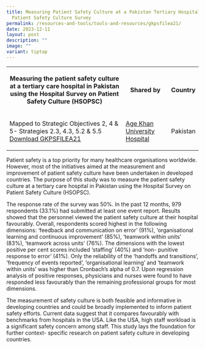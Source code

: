 ```yaml
---
title: Measuring Patient Safety Culture at a Pakistan Tertiary Hospital using
  Patient Safety Culture Survey
permalink: /resources-and-tools/tools-and-resources/gkpsfilea21/
date: 2023-12-11
layout: post
description: ""
image: ""
variant: tiptap
---
```

<table><tbody><tr><th rowspan="1" colspan="1"><p>Measuring the patient safety culture at a tertiary care hospital in Pakistan using the Hospital Survey on Patient Safety Culture (HSOPSC)</p></th><th rowspan="1" colspan="1"><p>Shared by</p></th><th rowspan="1" colspan="1"><p>Country</p></th></tr><tr><td rowspan="1" colspan="1"><p>Mapped to Strategic Objectives 2, 4 &amp; 5- Strategies 2.3, 4.3, 5.2 &amp; 5.5 <a href="/files/gkpsfilea21_measuring_the_patient_safety_culture.pdf" rel="noopener noreferrer nofollow" target="_blank">Download GKPSFILEA21</a></p></td><td rowspan="1" colspan="1"><p><a href="https://hospitals.aku.edu/Pages/default.aspx" rel="noopener noreferrer nofollow" target="_blank">Age Khan University Hospital</a></p></td><td rowspan="1" colspan="1"><p>Pakistan</p></td></tr></tbody></table><p>Patient safety is a top priority for many healthcare organisations worldwide. However, most of the initiatives aimed at the measurement and improvement of patient safety culture have been undertaken in developed countries. The purpose of this study was to measure the patient safety culture at a tertiary care hospital in Pakistan using the Hospital Survey on Patient Safety Culture (HSOPSC).</p><p>The response rate of the survey was 50%. In the past 12 months, 979 respondents (33.1%) had submitted at least one event report. Results showed that the personnel viewed the patient safety culture at their hospital favourably. Overall, respondents scored highest in the following dimensions: ‘feedback and communication on error’ (91%), ‘organisational learning and continuous improvement’ (85%), ‘teamwork within units’ (83%), ‘teamwork across units’ (76%). The dimensions with the lowest positive per cent scores included ‘staffing’ (40%) and ‘non- punitive response to error’ (41%). Only the reliability of the ‘handoffs and transitions’, ‘frequency of events reported’, ‘organisational learning’ and ‘teamwork within units’ was higher than Cronbach’s alpha of 0.7. Upon regression analysis of positive responses, physicians and nurses were found to have responded less favourably than the remaining professional groups for most dimensions.</p><p>The measurement of safety culture is both feasible and informative in developing countries and could be broadly implemented to inform patient safety efforts. Current data suggest that it compares favourably with benchmarks from hospitals in the USA. Like the USA, high staff workload is a significant safety concern among staff. This study lays the foundation for further context- specific research on patient safety culture in developing countries.</p><p></p>